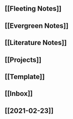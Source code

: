 ## [[Fleeting Notes]]
## [[Evergreen Notes]]
## [[Literature Notes]]
## [[Projects]]
## [[Template]]
## [[Inbox]]
## [[2021-02-23]]
